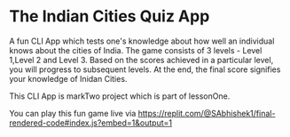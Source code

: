 # The Indian Cities Quiz App

 A fun CLI App which tests one's knowledge about how well an individual knows about the cities of India.
 The game consists of 3 levels - Level 1,Level 2 and Level 3.
 Based on the scores achieved in a particular level, you will progress to subsequent levels. 
 At the end, the final score signifies your knowledge of Inidan Cities.

This CLI App is markTwo project which is part of lessonOne.

You can play this fun game live via https://replit.com/@SAbhishek1/final-rendered-code#index.js?embed=1&output=1
